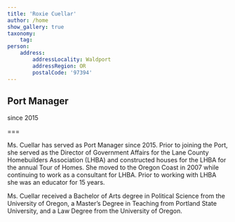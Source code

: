 ```yaml
---
title: 'Roxie Cuellar'
author: /home
show_gallery: true
taxonomy:
    tag:
person:
    address:
        addressLocality: Waldport
        addressRegion: OR
        postalCode: '97394'
---
```


## Port Manager

since 2015

===

Ms. Cuellar has served as Port Manager since 2015. Prior to joining the Port, she served as the Director of Government Affairs for the Lane County Homebuilders Association (LHBA) and constructed houses for the LHBA for the annual Tour of Homes.  She moved to the Oregon Coast in 2007 while continuing to work as a consultant for LHBA. Prior to working with LHBA she was an educator for 15 years.

Ms. Cuellar received a Bachelor of Arts degree in Political Science from the University of Oregon, a Master’s Degree in Teaching from Portland State University, and a Law Degree from the University of Oregon.
